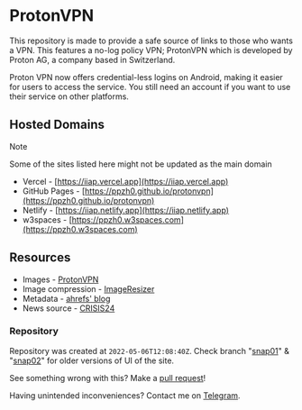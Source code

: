 # ProtonVPN
This repository is made to provide a safe source of links to those who wants a VPN. This features a no-log policy VPN; ProtonVPN which is developed by Proton AG, a company based in Switzerland. 

Proton VPN now offers credential-less logins on Android, making it easier for users to access the service. You still need an account if you want to use their service on other platforms.

## Hosted Domains
> [!NOTE]
> Some of the sites listed here might not be updated as the main domain

* Vercel - [https://iiap.vercel.app](https://iiap.vercel.app)
* GitHub Pages - [https://ppzh0.github.io/protonvpn](https://ppzh0.github.io/protonvpn)
* Netlify - [https://iiap.netlify.app](https://iiap.netlify.app)
* w3spaces - [https://ppzh0.w3spaces.com](https://ppzh0.w3spaces.com)

## Resources
<!-- - icons - [SVGRepo](https:://www.svgrepo.com) for branch "snap01" -->
- Images - [ProtonVPN](https://protonvpn.com) 
- Image compression - [ImageResizer](https://imageresizer.com/image-compressor)
- Metadata - [ahrefs' blog](https://ahrefs.com/blog/open-graph-meta-tags/)
- News source - [CRISIS24](https://crisis24.garda.com/)

### Repository
Repository was created at `2022-05-06T12:08:40Z`. 
Check branch "[snap01](https://github.com/ppzh0/protonvpn/tree/snap01)" & "[snap02](https://github.com/ppzh0/protonvpn/tree/snap02)" for older versions of UI of the site. 

See something wrong with this? Make a [pull request](https://github.com/ppzh0/protonvpn/pulls)! 

Having unintended inconveniences? Contact me on [Telegram](https://t.me/ppzh0).
